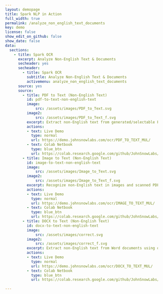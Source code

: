 ```yaml
---
layout: demopage
title: Spark NLP in Action
full_width: true
permalink: /analyze_non_english_text_documents
key: demo
license: false
show_edit_on_github: false
show_date: false
data:
  sections:  
    - title: Spark OCR 
      excerpt: Analyze Non-English Text & Documents
      secheader: yes
      secheader:
        - title: Spark OCR
          subtitle: Analyze Non-English Text & Documents
          activemenu: analyze_non_english_text_documents
      source: yes
      source: 
        - title: PDF to Text (Non-English Text)
          id: pdf-to-text-non-english-text
          image: 
              src: /assets/images/PDF_to_Text.svg
          image2: 
              src: /assets/images/PDF_to_Text_f.svg
          excerpt: Extract non-English text from generated/selectable PDF documents and keep the original structure of the document by using our out-of-the-box Spark OCR library.
          actions:
          - text: Live Demo
            type: normal
            url: https://demo.johnsnowlabs.com/ocr/PDF_TO_TEXT_MUL/
          - text: Colab Netbook
            type: blue_btn
            url: https://colab.research.google.com/github/JohnSnowLabs/spark-nlp-workshop/blob/master/tutorials/streamlit_notebooks/ocr/PDF_TO_TEXT.ipynb
        - title: Image to Text (Non-English Text)
          id: image-to-text-non-english-text
          image: 
              src: /assets/images/Image_to_Text.svg
          image2: 
              src: /assets/images/Image_to_Text_f.svg
          excerpt: Recognize non-English text in images and scanned PDF documents by using our out-of-the-box Spark OCR library.
          actions:
          - text: Live Demo
            type: normal
            url: https://demo.johnsnowlabs.com/ocr/IMAGE_TO_TEXT_MUL/
          - text: Colab Netbook
            type: blue_btn
            url: https://colab.research.google.com/github/JohnSnowLabs/spark-nlp-workshop/blob/master/tutorials/streamlit_notebooks/ocr/IMAGE_TO_TEXT.ipynb
        - title: DOCX to Text (Non-English Text)
          id: docx-to-text-non-english-text
          image: 
              src: /assets/images/correct.svg
          image2: 
              src: /assets/images/correct_f.svg
          excerpt: Extract non-English text from Word documents using out out-of-the-box Spark OCR library.
          actions:
          - text: Live Demo
            type: normal
            url: https://demo.johnsnowlabs.com/ocr/DOCX_TO_TEXT_MUL/
          - text: Colab Netbook
            type: blue_btn
            url: https://colab.research.google.com/github/JohnSnowLabs/spark-nlp-workshop/blob/master/tutorials/streamlit_notebooks/ocr/DOCX_TO_TEXT.ipynb
        
---
```

